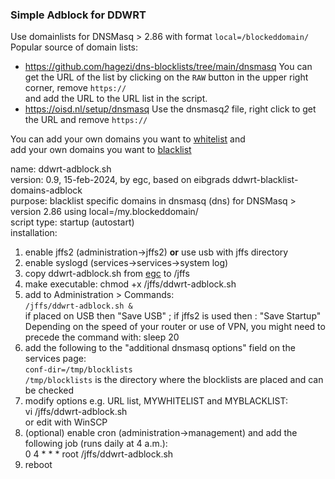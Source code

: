 ### Simple Adblock for DDWRT 

Use domainlists for DNSMasq > 2.86 with format `local=/blockeddomain/`  
Popular source of domain lists:  
- https://github.com/hagezi/dns-blocklists/tree/main/dnsmasq
	You can get the URL of the list by clicking on the `RAW` button in the upper right corner, remove `https://`  
	and add the URL to the URL list in the script.
- https://oisd.nl/setup/dnsmasq
  	Use the dnsmasq*2* file, right click to get the URL and remove `https://`

You can add your own domains you want to [whitelist](https://en.wikipedia.org/wiki/Whitelist) and  
add your own domains you want to [blacklist](https://en.wikipedia.org/wiki/Blacklisting)

name: ddwrt-adblock.sh  
version: 0.9, 15-feb-2024, by egc, based on eibgrads ddwrt-blacklist-domains-adblock  
purpose: blacklist specific domains in dnsmasq (dns) for DNSMasq > version 2.86 using local=/my.blockeddomain/  
script type: startup (autostart)  
 installation:  
   1. enable jffs2 (administration->jffs2) **or** use usb with jffs directory  
   2. enable syslogd (services->services->system log)  
   3. copy ddwrt-adblock.sh from [egc](https://github.com/egc112/ddwrt/tree/main/adblock) to /jffs  
   4. make executable: chmod +x /jffs/ddwrt-adblock.sh  
   5. add to Administration  > Commands:   
       `/jffs/ddwrt-adblock.sh &`  
      if placed on USB then "Save USB" ; if jffs2 is used then : "Save Startup"  
      Depending on the speed of your router or use of VPN, you might need to precede the command with: sleep 20    
   7. add the following to the "additional dnsmasq options" field on the  
      services page:  
       `conf-dir=/tmp/blocklists`  
       `/tmp/blocklists` is the directory where the blocklists are placed and can be checked  
   9. modify options e.g. URL list, MYWHITELIST and MYBLACKLIST:  
        vi /jffs/ddwrt-adblock.sh   
	or edit with WinSCP  
   10. (optional) enable cron (administration->management) and add the  
        following job (runs daily at 4 a.m.):  
        0 4 * * * root /jffs/ddwrt-adblock.sh  
   11. reboot  
